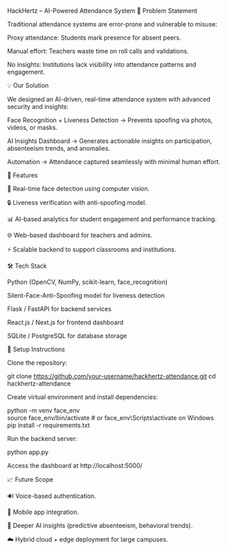 HackHertz – AI-Powered Attendance System
🚨 Problem Statement

Traditional attendance systems are error-prone and vulnerable to misuse:

Proxy attendance: Students mark presence for absent peers.

Manual effort: Teachers waste time on roll calls and validations.

No insights: Institutions lack visibility into attendance patterns and engagement.

💡 Our Solution

We designed an AI-driven, real-time attendance system with advanced security and insights:

Face Recognition + Liveness Detection → Prevents spoofing via photos, videos, or masks.

AI Insights Dashboard → Generates actionable insights on participation, absenteeism trends, and anomalies.

Automation → Attendance captured seamlessly with minimal human effort.

🔑 Features

🎥 Real-time face detection using computer vision.

🔒 Liveness verification with anti-spoofing model.

📊 AI-based analytics for student engagement and performance tracking.

🌐 Web-based dashboard for teachers and admins.

⚡ Scalable backend to support classrooms and institutions.

🛠️ Tech Stack

Python (OpenCV, NumPy, scikit-learn, face_recognition)

Silent-Face-Anti-Spoofing model for liveness detection

Flask / FastAPI for backend services

React.js / Next.js for frontend dashboard

SQLite / PostgreSQL for database storage

🚀 Setup Instructions

Clone the repository:

git clone https://github.com/your-username/hackhertz-attendance.git
cd hackhertz-attendance


Create virtual environment and install dependencies:

python -m venv face_env  
source face_env/bin/activate  # or face_env\Scripts\activate on Windows  
pip install -r requirements.txt  


Run the backend server:

python app.py  


Access the dashboard at http://localhost:5000/

📈 Future Scope

🔊 Voice-based authentication.

📱 Mobile app integration.

🧠 Deeper AI insights (predictive absenteeism, behavioral trends).

☁️ Hybrid cloud + edge deployment for large campuses.

